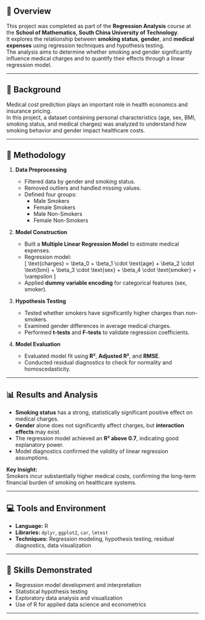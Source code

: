 ## 📘 Overview
This project was completed as part of the **Regression Analysis** course at the **School of Mathematics, South China University of Technology**.  
It explores the relationship between **smoking status**, **gender**, and **medical expenses** using regression techniques and hypothesis testing.  
The analysis aims to determine whether smoking and gender significantly influence medical charges and to quantify their effects through a linear regression model.

---

## 🧠 Background
Medical cost prediction plays an important role in health economics and insurance pricing.  
In this project, a dataset containing personal characteristics (age, sex, BMI, smoking status, and medical charges) was analyzed to understand how smoking behavior and gender impact healthcare costs.

---

## 🧮 Methodology
1. **Data Preprocessing**
   - Filtered data by gender and smoking status.
   - Removed outliers and handled missing values.
   - Defined four groups:  
     - Male Smokers  
     - Female Smokers  
     - Male Non-Smokers  
     - Female Non-Smokers  

2. **Model Construction**
   - Built a **Multiple Linear Regression Model** to estimate medical expenses.  
   - Regression model:  
     \[
     \text{charges} = \beta_0 + \beta_1 \cdot \text{age} + \beta_2 \cdot \text{bmi} + \beta_3 \cdot \text{sex} + \beta_4 \cdot \text{smoker} + \varepsilon
     \]
   - Applied **dummy variable encoding** for categorical features (sex, smoker).

3. **Hypothesis Testing**
   - Tested whether smokers have significantly higher charges than non-smokers.
   - Examined gender differences in average medical charges.
   - Performed **t-tests** and **F-tests** to validate regression coefficients.

4. **Model Evaluation**
   - Evaluated model fit using **R²**, **Adjusted R²**, and **RMSE**.
   - Conducted residual diagnostics to check for normality and homoscedasticity.

---

## 📊 Results and Analysis
- **Smoking status** has a strong, statistically significant positive effect on medical charges.  
- **Gender** alone does not significantly affect charges, but **interaction effects** may exist.  
- The regression model achieved an **R² above 0.7**, indicating good explanatory power.  
- Model diagnostics confirmed the validity of linear regression assumptions.

**Key Insight:**  
Smokers incur substantially higher medical costs, confirming the long-term financial burden of smoking on healthcare systems.

---

## 💻 Tools and Environment
- **Language:** R  
- **Libraries:** `dplyr`, `ggplot2`, `car`, `lmtest`  
- **Techniques:** Regression modeling, hypothesis testing, residual diagnostics, data visualization  

---

## 🧠 Skills Demonstrated
- Regression model development and interpretation  
- Statistical hypothesis testing  
- Exploratory data analysis and visualization  
- Use of R for applied data science and econometrics  

---
